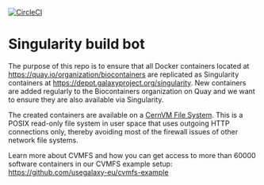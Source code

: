 [![CircleCI](https://circleci.com/gh/BioContainers/singularity-build-bot/tree/master.svg?style=svg)](https://circleci.com/gh/BioContainers/singularity-build-bot/tree/master)

# Singularity build bot

The purpose of this repo is to ensure that all Docker containers located at https://quay.io/organization/biocontainers
are replicated as Singularity containers at https://depot.galaxyproject.org/singularity. New containers are added regularly to the Biocontainers organization on Quay and we want to ensure they are also available via Singularity.

The created containers are available on a [CernVM File System](https://cernvm.cern.ch/portal/filesystem). This is a POSIX read-only file system in user space that uses outgoing HTTP connections only, thereby avoiding most of the firewall issues of other network file systems. 

Learn more about CVMFS and how you can get access to more than 60000 software containers in our CVMFS example setup: https://github.com/usegalaxy-eu/cvmfs-example
